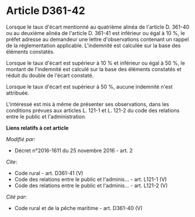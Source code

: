 # Article D361-42

Lorsque le taux d'écart mentionné au quatrième alinéa de l'article D. 361-40 ou au deuxième alinéa de l'article D. 361-41 est
inférieur ou égal à 10 %, le préfet adresse au demandeur une lettre d'observations contenant un rappel de la réglementation
applicable. L'indemnité est calculée sur la base des éléments constatés. 

Lorsque le taux d'écart est supérieur à 10 % et inférieur ou égal à 50 %, le montant de l'indemnité est calculé sur la base
des éléments constatés et réduit du double de l'écart constaté. 

Lorsque le taux d'écart est supérieur à 50 %, aucune indemnité n'est attribuée. 

L'intéressé est mis à même de présenter ses observations, dans les conditions prévues aux articles L. 121-1 et L. 121-2 du
code des relations entre le public et l'administration.

**Liens relatifs à cet article**

_Modifié par_:

  - Décret n°2016-1611 du 25 novembre 2016 - art. 2

_Cite_:

  - Code rural - art. D361-41 (V)
  - Code des relations entre le public et l'adminis... - art. L121-1 (V)
  - Code des relations entre le public et l'adminis... - art. L121-2 (V)

_Cité par_:

  - Code rural et de la pêche maritime - art. D361-40 (V)
